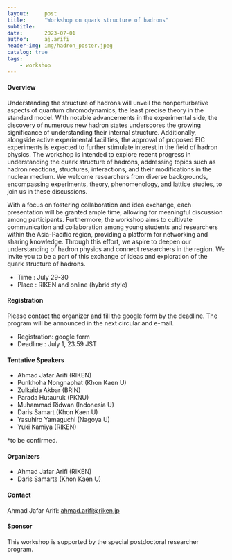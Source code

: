 ```yaml
---
layout:     post
title:      "Workshop on quark structure of hadrons"
subtitle:   
date:       2023-07-01
author:     aj.arifi
header-img: img/hadron_poster.jpeg
catalog: true
tags:
    - workshop
---
```



#### Overview

Understanding the structure of hadrons will unveil the nonperturbative aspects of quantum chromodynamics, the least precise theory in the standard model. With notable advancements in the experimental side, the discovery of numerous new hadron states underscores the growing significance of understanding their internal structure. Additionally, alongside active experimental facilities, the approval of proposed EIC experiments is expected to further stimulate interest in the field of hadron physics. The workshop is intended to explore recent progress in understanding the quark structure of hadrons, addressing topics such as hadron reactions, structures, interactions, and their modifications in the nuclear medium. We welcome researchers from diverse backgrounds, encompassing experiments, theory, phenomenology, and lattice studies, to join us in these discussions. 

With a focus on fostering collaboration and idea exchange, each presentation will be granted ample time, allowing for meaningful discussion among participants. Furthermore, the workshop aims to cultivate communication and collaboration among young students and researchers within the Asia-Pacific region, providing a platform for networking and sharing knowledge. Through this effort, we aspire to deepen our understanding of hadron physics and connect researchers in the region. We invite you to be a part of this exchange of ideas and exploration of the quark structure of hadrons.

- Time : July 29-30
- Place : RIKEN and online (hybrid style)

#### Registration
Please contact the organizer and fill the google form by the deadline.
The program will be announced in the next circular and e-mail.
- Registration: google form
- Deadline : July 1, 23.59 JST

#### Tentative Speakers
- Ahmad Jafar Arifi (RIKEN)
- Punkhoha Nongnaphat (Khon Kaen U)
- Zulkaida Akbar (BRIN)
- Parada Hutauruk (PKNU)
- Muhammad Ridwan (Indonesia U)
- Daris Samart (Khon Kaen U)
- Yasuhiro Yamaguchi (Nagoya U)
- Yuki Kamiya (RIKEN)

*to be confirmed.

#### Organizers
- Ahmad Jafar Arifi (RIKEN)
- Daris Samarts (Khon Kaen U)

#### Contact
Ahmad Jafar Arifi: ahmad.arifi@riken.jp 

#### Sponsor
This workshop is supported by the special postdoctoral researcher program.
